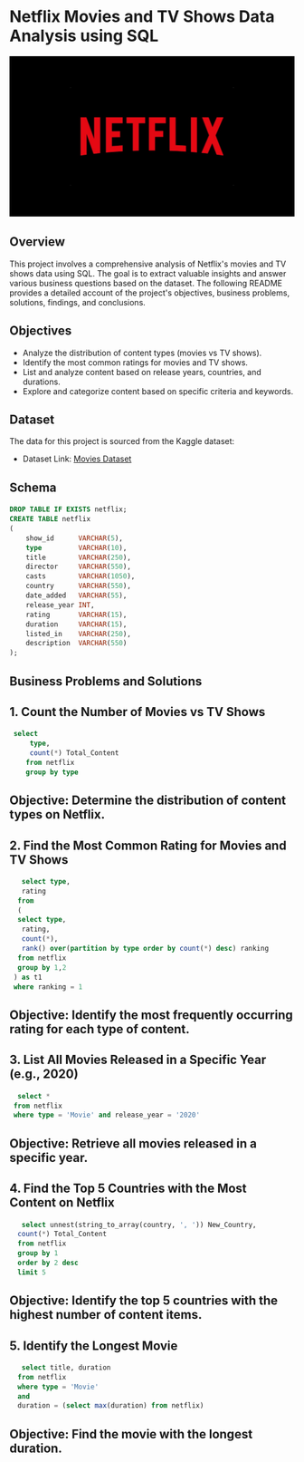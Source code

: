 # Netflix Movies and TV Shows Data Analysis using SQL
![Netflix Logo](https://github.com/Sadiq700/Netflix_SQL_Project/blob/main/Netflix%20logo.webp)

## Overview
This project involves a comprehensive analysis of Netflix's movies and TV shows data using SQL. The goal is to extract valuable insights and answer various business questions based on the dataset. The following README provides a detailed account of the project's objectives, business problems, solutions, findings, and conclusions.

## Objectives
* Analyze the distribution of content types (movies vs TV shows).
* Identify the most common ratings for movies and TV shows.
* List and analyze content based on release years, countries, and durations.
* Explore and categorize content based on specific criteria and keywords.

## Dataset
The data for this project is sourced from the Kaggle dataset:
* Dataset Link: [Movies Dataset](https://www.kaggle.com/datasets/shivamb/netflix-shows?resource=download)

## Schema
```sql
DROP TABLE IF EXISTS netflix;
CREATE TABLE netflix
(
    show_id      VARCHAR(5),
    type         VARCHAR(10),
    title        VARCHAR(250),
    director     VARCHAR(550),
    casts        VARCHAR(1050),
    country      VARCHAR(550),
    date_added   VARCHAR(55),
    release_year INT,
    rating       VARCHAR(15),
    duration     VARCHAR(15),
    listed_in    VARCHAR(250),
    description  VARCHAR(550)
);
```

## Business Problems and Solutions

## 1. Count the Number of Movies vs TV Shows
```sql
 select
	 type,
	 count(*) Total_Content
	from netflix
	group by type
```
## Objective: Determine the distribution of content types on Netflix.

## 2. Find the Most Common Rating for Movies and TV Shows
```sql
   select type,
   rating
  from
  (
  select type,
   rating, 
   count(*),
   rank() over(partition by type order by count(*) desc) ranking
  from netflix
  group by 1,2
 ) as t1
 where ranking = 1
```
## Objective: Identify the most frequently occurring rating for each type of content.

## 3. List All Movies Released in a Specific Year (e.g., 2020)
```sql
  select *
 from netflix
 where type = 'Movie' and release_year = '2020'
```
## Objective: Retrieve all movies released in a specific year.

## 4. Find the Top 5 Countries with the Most Content on Netflix
```sql
   select unnest(string_to_array(country, ', ')) New_Country,
  count(*) Total_Content
  from netflix
  group by 1
  order by 2 desc
  limit 5
```
## Objective: Identify the top 5 countries with the highest number of content items.

## 5. Identify the Longest Movie
```sql
   select title, duration
  from netflix
  where type = 'Movie' 
  and 
  duration = (select max(duration) from netflix)
```
## Objective: Find the movie with the longest duration.














